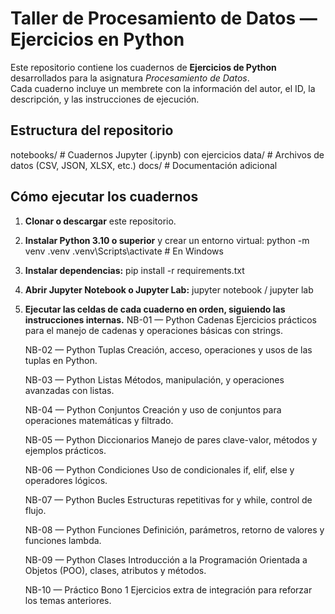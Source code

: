 # Taller de Procesamiento de Datos — Ejercicios en Python

Este repositorio contiene los cuadernos de **Ejercicios de Python** desarrollados para la asignatura *Procesamiento de Datos*.  
Cada cuaderno incluye un membrete con la información del autor, el ID, la descripción, y las instrucciones de ejecución.

## Estructura del repositorio

notebooks/ # Cuadernos Jupyter (.ipynb) con ejercicios
data/ # Archivos de datos (CSV, JSON, XLSX, etc.)
docs/ # Documentación adicional

## Cómo ejecutar los cuadernos

1. **Clonar o descargar** este repositorio.
2. **Instalar Python 3.10 o superior** y crear un entorno virtual:
   python -m venv .venv
   .venv\Scripts\activate   # En Windows
3. **Instalar dependencias:**
  pip install -r requirements.txt
4. **Abrir Jupyter Notebook o Jupyter Lab:**
   jupyter notebook / jupyter lab
5. **Ejecutar las celdas de cada cuaderno en orden, siguiendo las instrucciones internas.**
   NB-01 — Python Cadenas
   Ejercicios prácticos para el manejo de cadenas y operaciones básicas con strings.
    
   NB-02 — Python Tuplas
   Creación, acceso, operaciones y usos de las tuplas en Python.
    
   NB-03 — Python Listas
   Métodos, manipulación, y operaciones avanzadas con listas.
    
   NB-04 — Python Conjuntos
   Creación y uso de conjuntos para operaciones matemáticas y filtrado.
    
   NB-05 — Python Diccionarios
   Manejo de pares clave-valor, métodos y ejemplos prácticos.
    
   NB-06 — Python Condiciones
   Uso de condicionales if, elif, else y operadores lógicos.
   
   NB-07 — Python Bucles
   Estructuras repetitivas for y while, control de flujo.
    
   NB-08 — Python Funciones
   Definición, parámetros, retorno de valores y funciones lambda.
    
   NB-09 — Python Clases
   Introducción a la Programación Orientada a Objetos (POO), clases, atributos y métodos.
   
   NB-10 — Práctico Bono 1
   Ejercicios extra de integración para reforzar los temas anteriores.
